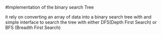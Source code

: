 #Implementation of the binary search Tree 

it rely on converting an array of data into a binary search tree with 
and simple interface to search the tree with either DFS(Depth First Search) or BFS (Breadth First Search)


